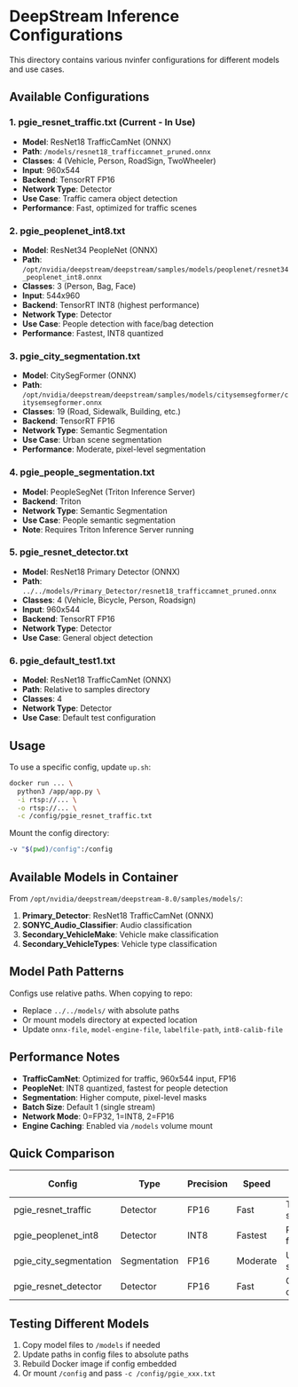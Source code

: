 # DeepStream Inference Configurations

This directory contains various nvinfer configurations for different models and use cases.

## Available Configurations

### 1. pgie_resnet_traffic.txt (Current - In Use)
- **Model**: ResNet18 TrafficCamNet (ONNX)
- **Path**: `/models/resnet18_trafficcamnet_pruned.onnx`
- **Classes**: 4 (Vehicle, Person, RoadSign, TwoWheeler)
- **Input**: 960x544
- **Backend**: TensorRT FP16
- **Network Type**: Detector
- **Use Case**: Traffic camera object detection
- **Performance**: Fast, optimized for traffic scenes

### 2. pgie_peoplenet_int8.txt
- **Model**: ResNet34 PeopleNet (ONNX)
- **Path**: `/opt/nvidia/deepstream/deepstream/samples/models/peoplenet/resnet34_peoplenet_int8.onnx`
- **Classes**: 3 (Person, Bag, Face)
- **Input**: 544x960
- **Backend**: TensorRT INT8 (highest performance)
- **Network Type**: Detector
- **Use Case**: People detection with face/bag detection
- **Performance**: Fastest, INT8 quantized

### 3. pgie_city_segmentation.txt
- **Model**: CitySegFormer (ONNX)
- **Path**: `/opt/nvidia/deepstream/deepstream/samples/models/citysemsegformer/citysemsegformer.onnx`
- **Classes**: 19 (Road, Sidewalk, Building, etc.)
- **Backend**: TensorRT FP16
- **Network Type**: Semantic Segmentation
- **Use Case**: Urban scene segmentation
- **Performance**: Moderate, pixel-level segmentation

### 4. pgie_people_segmentation.txt
- **Model**: PeopleSegNet (Triton Inference Server)
- **Backend**: Triton
- **Network Type**: Semantic Segmentation
- **Use Case**: People semantic segmentation
- **Note**: Requires Triton Inference Server running

### 5. pgie_resnet_detector.txt
- **Model**: ResNet18 Primary Detector (ONNX)
- **Path**: `../../models/Primary_Detector/resnet18_trafficcamnet_pruned.onnx`
- **Classes**: 4 (Vehicle, Bicycle, Person, Roadsign)
- **Input**: 960x544
- **Backend**: TensorRT FP16
- **Network Type**: Detector
- **Use Case**: General object detection

### 6. pgie_default_test1.txt
- **Model**: ResNet18 TrafficCamNet (ONNX)
- **Path**: Relative to samples directory
- **Classes**: 4
- **Network Type**: Detector
- **Use Case**: Default test configuration

## Usage

To use a specific config, update `up.sh`:

```bash
docker run ... \
  python3 /app/app.py \
  -i rtsp://... \
  -o rtsp://... \
  -c /config/pgie_resnet_traffic.txt
```

Mount the config directory:
```bash
-v "$(pwd)/config":/config
```

## Available Models in Container

From `/opt/nvidia/deepstream/deepstream-8.0/samples/models/`:

1. **Primary_Detector**: ResNet18 TrafficCamNet (ONNX)
2. **SONYC_Audio_Classifier**: Audio classification
3. **Secondary_VehicleMake**: Vehicle make classification
4. **Secondary_VehicleTypes**: Vehicle type classification

## Model Path Patterns

Configs use relative paths. When copying to repo:
- Replace `../../models/` with absolute paths
- Or mount models directory at expected location
- Update `onnx-file`, `model-engine-file`, `labelfile-path`, `int8-calib-file`

## Performance Notes

- **TrafficCamNet**: Optimized for traffic, 960x544 input, FP16
- **PeopleNet**: INT8 quantized, fastest for people detection
- **Segmentation**: Higher compute, pixel-level masks
- **Batch Size**: Default 1 (single stream)
- **Network Mode**: 0=FP32, 1=INT8, 2=FP16
- **Engine Caching**: Enabled via `/models` volume mount

## Quick Comparison

| Config | Type | Precision | Speed | Use Case |
|--------|------|-----------|-------|----------|
| pgie_resnet_traffic | Detector | FP16 | Fast | Traffic scenes |
| pgie_peoplenet_int8 | Detector | INT8 | Fastest | People + face/bag |
| pgie_city_segmentation | Segmentation | FP16 | Moderate | Urban scenes |
| pgie_resnet_detector | Detector | FP16 | Fast | General objects |

## Testing Different Models

1. Copy model files to `/models` if needed
2. Update paths in config files to absolute paths
3. Rebuild Docker image if config embedded
4. Or mount `/config` and pass `-c /config/pgie_xxx.txt`
